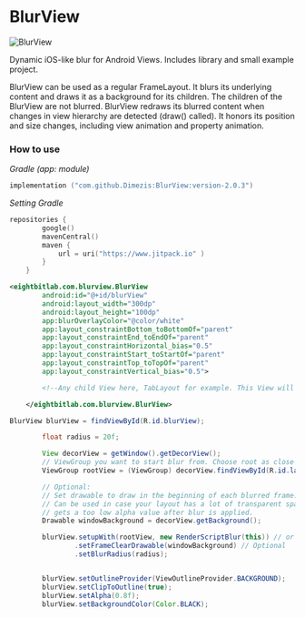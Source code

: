 # BlurView

![BlurView](https://user-images.githubusercontent.com/1433500/174389657-f52837db-005b-4a68-b9c6-ce196fa03395.jpg)

Dynamic iOS-like blur for Android Views. Includes library and small example project.

BlurView can be used as a regular FrameLayout. It blurs its underlying content and draws it as a background for its children. The children of the BlurView are not blurred. BlurView redraws its blurred content when changes in view hierarchy are detected (draw() called). It honors its position and size changes, including view animation and property animation.


### How to use

_Gradle (app: module)_
```kotlin
implementation ("com.github.Dimezis:BlurView:version-2.0.3")
```

_Setting Gradle_
```kotlin
repositories {
        google()
        mavenCentral()
        maven {
            url = uri("https://www.jitpack.io" )
        }
    }
```

```xml
<eightbitlab.com.blurview.BlurView
        android:id="@+id/blurView"
        android:layout_width="300dp"
        android:layout_height="100dp"
        app:blurOverlayColor="@color/white"
        app:layout_constraintBottom_toBottomOf="parent"
        app:layout_constraintEnd_toEndOf="parent"
        app:layout_constraintHorizontal_bias="0.5"
        app:layout_constraintStart_toStartOf="parent"
        app:layout_constraintTop_toTopOf="parent"
        app:layout_constraintVertical_bias="0.5">

        <!--Any child View here, TabLayout for example. This View will NOT be blurred -->

    </eightbitlab.com.blurview.BlurView>
```

```java
BlurView blurView = findViewById(R.id.blurView);

        float radius = 20f;

        View decorView = getWindow().getDecorView();
        // ViewGroup you want to start blur from. Choose root as close to BlurView in hierarchy as possible.
        ViewGroup rootView = (ViewGroup) decorView.findViewById(R.id.layout_parent);

        // Optional:
        // Set drawable to draw in the beginning of each blurred frame.
        // Can be used in case your layout has a lot of transparent space and your content
        // gets a too low alpha value after blur is applied.
        Drawable windowBackground = decorView.getBackground();

        blurView.setupWith(rootView, new RenderScriptBlur(this)) // or RenderEffectBlur
                .setFrameClearDrawable(windowBackground) // Optional
                .setBlurRadius(radius);


        blurView.setOutlineProvider(ViewOutlineProvider.BACKGROUND);
        blurView.setClipToOutline(true);
        blurView.setAlpha(0.8f);
        blurView.setBackgroundColor(Color.BLACK);
```


